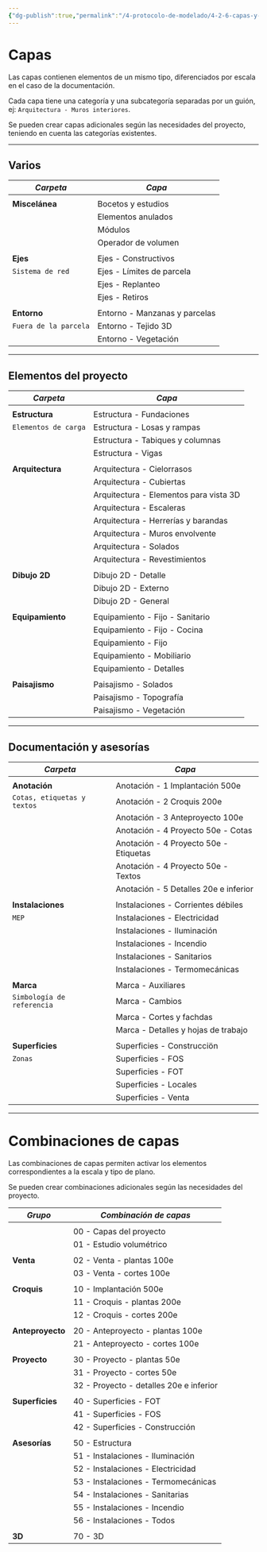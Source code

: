 ```yaml
---
{"dg-publish":true,"permalink":"/4-protocolo-de-modelado/4-2-6-capas-y-combinaciones-de-capas/","created":"2025-01-28T09:52:15.343-03:00","updated":"2025-01-29T12:44:49.723-03:00"}
---
```


# Capas

Las capas contienen elementos de un mismo tipo, diferenciados por escala en el caso de la documentación.

Cada capa tiene una categoría y una subcategoría separadas por un guión, ej: `Arquitectura - Muros interiores`.

Se pueden crear capas adicionales según las necesidades del proyecto, teniendo en cuenta las categorías existentes.

---
## Varios

| *Carpeta*             | *Capa*                        |
| --------------------- | ----------------------------- |
|                       |                               |
| **Miscelánea**        | Bocetos y estudios            |
|                       | Elementos anulados            |
|                       | Módulos                       |
|                       | Operador de volumen           |
|                       |                               |
| **Ejes**              | Ejes - Constructivos          |
| `Sistema de red`      | Ejes - Límites de parcela     |
|                       | Ejes - Replanteo              |
|                       | Ejes - Retiros                |
|                       |                               |
| **Entorno**           | Entorno - Manzanas y parcelas |
| `Fuera de la parcela` | Entorno - Tejido 3D           |
|                       | Entorno - Vegetación          |


---
## Elementos del proyecto


| *Carpeta*            | *Capa*                                 |
| -------------------- | -------------------------------------- |
|                      |                                        |
| **Estructura**       | Estructura - Fundaciones               |
| `Elementos de carga` | Estructura - Losas y rampas            |
|                      | Estructura - Tabiques y columnas       |
|                      | Estructura - Vigas                     |
|                      |                                        |
| **Arquitectura**     | Arquitectura - Cielorrasos             |
|                      | Arquitectura - Cubiertas               |
|                      | Arquitectura - Elementos para vista 3D |
|                      | Arquitectura - Escaleras               |
|                      | Arquitectura - Herrerías y barandas    |
|                      | Arquitectura - Muros envolvente        |
|                      | Arquitectura - Solados                 |
|                      | Arquitectura - Revestimientos          |
|                      |                                        |
| **Dibujo 2D**        | Dibujo 2D - Detalle                    |
|                      | Dibujo 2D - Externo                    |
|                      | Dibujo 2D - General                    |
|                      |                                        |
| **Equipamiento**     | Equipamiento - Fijo - Sanitario        |
|                      | Equipamiento - Fijo - Cocina           |
|                      | Equipamiento - Fijo                    |
|                      | Equipamiento - Mobiliario              |
|                      | Equipamiento - Detalles                |
|                      |                                        |
| **Paisajismo**       | Paisajismo - Solados                   |
|                      | Paisajismo - Topografía                |
|                      | Paisajismo - Vegetación                |


---
## Documentación y asesorías


| *Carpeta*                   | *Capa*                                 |
| --------------------------- | -------------------------------------- |
|                             |                                        |
| **Anotación**               | Anotación - 1 Implantación 500e        |
| `Cotas, etiquetas y textos` | Anotación - 2 Croquis 200e             |
|                             | Anotación - 3 Anteproyecto 100e        |
|                             | Anotación - 4 Proyecto 50e - Cotas     |
|                             | Anotación - 4 Proyecto 50e - Etiquetas |
|                             | Anotación - 4 Proyecto 50e - Textos    |
|                             | Anotación - 5 Detalles 20e e inferior  |
|                             |                                        |
| **Instalaciones**           | Instalaciones - Corrientes débiles     |
| `MEP`                       | Instalaciones - Electricidad           |
|                             | Instalaciones - Iluminación            |
|                             | Instalaciones - Incendio               |
|                             | Instalaciones - Sanitarios             |
|                             | Instalaciones - Termomecánicas         |
|                             |                                        |
| **Marca**                   | Marca - Auxiliares                     |
| `Simbología de referencia`  | Marca - Cambios                        |
|                             | Marca - Cortes y fachdas               |
|                             | Marca - Detalles y hojas de trabajo    |
|                             |                                        |
| **Superficies**             | Superficies - Construcciön             |
| `Zonas`                     | Superficies - FOS                      |
|                             | Superficies - FOT                      |
|                             | Superficies - Locales                  |
|                             | Superficies - Venta                    |

---

# Combinaciones de capas

Las combinaciones de capas permiten activar los elementos correspondientes a la escala y tipo de plano.

Se pueden crear combinaciones adicionales según las necesidades del proyecto.


| ***Grupo***      | *Combinación de capas*                  |
| ---------------- | --------------------------------------- |
|                  |                                         |
|                  | 00 - Capas del proyecto                 |
|                  | 01 - Estudio volumétrico                |
|                  |                                         |
| **Venta**        | 02 - Venta - plantas 100e               |
|                  | 03 - Venta - cortes 100e                |
|                  |                                         |
| **Croquis**      | 10 - Implantación 500e                  |
|                  | 11 - Croquis - plantas 200e             |
|                  | 12 - Croquis - cortes 200e              |
|                  |                                         |
| **Anteproyecto** | 20 - Anteproyecto - plantas 100e        |
|                  | 21 - Anteproyecto - cortes 100e         |
|                  |                                         |
| **Proyecto**     | 30 - Proyecto - plantas 50e             |
|                  | 31 - Proyecto - cortes 50e              |
|                  | 32 - Proyecto - detalles 20e e inferior |
|                  |                                         |
| **Superficies**  | 40 - Superficies - FOT                  |
|                  | 41 - Superficies - FOS                  |
|                  | 42 - Superficies - Construcción         |
|                  |                                         |
| **Asesorías**    | 50 - Estructura                         |
|                  | 51 - Instalaciones - Iluminación        |
|                  | 52 - Instalaciones - Electricidad       |
|                  | 53 - Instalaciones - Termomecánicas     |
|                  | 54 - Instalaciones - Sanitarias         |
|                  | 55 - Instalaciones - Incendio           |
|                  | 56 - Instalaciones - Todos              |
|                  |                                         |
| **3D**           | 70 - 3D                                 |


